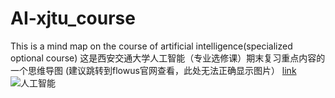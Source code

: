 # AI-xjtu_course
This is a mind map on the course of artificial intelligence(specialized optional course)
这是西安交通大学人工智能（专业选修课）期末复习重点内容的一个思维导图
(建议跳转到flowus官网查看，此处无法正确显示图片）
[link](https://flowus.cn/share/1ee9eaff-02b1-4f5f-a213-5a3d341497a4)
![人工智能](https://github.com/scuuy/AI-xjtu_course/assets/144333560/52da6a92-bd4c-4558-9f66-c38c00a5fae4)
